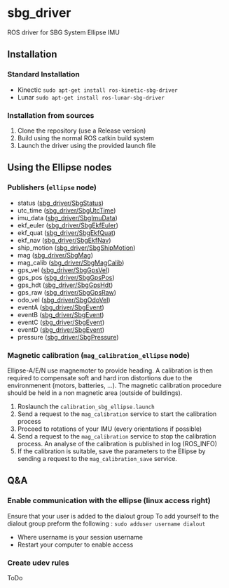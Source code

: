 # sbg_driver
ROS driver for SBG System Ellipse IMU

## Installation
### Standard Installation
* Kinectic
```sudo apt-get install ros-kinetic-sbg-driver```
* Lunar
```sudo apt-get install ros-lunar-sbg-driver```

### Installation from sources
1. Clone the repository (use a Release version)
2. Build using the normal ROS catkin build system
3. Launch the driver using the provided launch file

## Using the Ellipse nodes
### Publishers (`ellipse` node)
  * status ([sbg_driver/SbgStatus](http://docs.ros.org/api/sbg_driver/html/msg/SbgStatus.html))
  * utc_time ([sbg_driver/SbgUtcTime](http://docs.ros.org/api/sbg_driver/html/msg/SbgUtcTime.html))
  * imu_data ([sbg_driver/SbgImuData](http://docs.ros.org/api/sbg_driver/html/msg/SbgImuData.html))
  * ekf_euler ([sbg_driver/SbgEkfEuler](http://docs.ros.org/api/sbg_driver/html/msg/SbgEkfEuler.html))
  * ekf_quat ([sbg_driver/SbgEkfQuat](http://docs.ros.org/api/sbg_driver/html/msg/SbgEkfQuat.html))
  * ekf_nav ([sbg_driver/SbgEkfNav](http://docs.ros.org/api/sbg_driver/html/msg/SbgEkfNav.html))
  * ship_motion ([sbg_driver/SbgShipMotion](http://docs.ros.org/api/sbg_driver/html/msg/SbgShipMotion.html))
  * mag ([sbg_driver/SbgMag](http://docs.ros.org/api/sbg_driver/html/msg/SbgMag.html))
  * mag_calib ([sbg_driver/SbgMagCalib](http://docs.ros.org/api/sbg_driver/html/msg/SbgMagCalib.html))
  * gps_vel ([sbg_driver/SbgGpsVel](http://docs.ros.org/api/sbg_driver/html/msg/SbgGpsVel.html))
  * gps_pos ([sbg_driver/SbgGpsPos](http://docs.ros.org/api/sbg_driver/html/msg/SbgGpsPos.html))
  * gps_hdt ([sbg_driver/SbgGpsHdt](http://docs.ros.org/api/sbg_driver/html/msg/SbgGpsHdt.html))
  * gps_raw ([sbg_driver/SbgGpsRaw](http://docs.ros.org/api/sbg_driver/html/msg/SbgGpsRaw.html))
  * odo_vel ([sbg_driver/SbgOdoVel](http://docs.ros.org/api/sbg_driver/html/msg/SbgOdoVel.html))
  * eventA ([sbg_driver/SbgEvent](http://docs.ros.org/api/sbg_driver/html/msg/SbgEvent.html))
  * eventB ([sbg_driver/SbgEvent](http://docs.ros.org/api/sbg_driver/html/msg/SbgEvent.html))
  * eventC ([sbg_driver/SbgEvent](http://docs.ros.org/api/sbg_driver/html/msg/SbgEvent.html))
  * eventD ([sbg_driver/SbgEvent](http://docs.ros.org/api/sbg_driver/html/msg/SbgEvent.html))
  * pressure ([sbg_driver/SbgPressure](http://docs.ros.org/api/sbg_driver/html/msg/SbgPressure.html))

### Magnetic calibration (`mag_calibration_ellipse` node)
Ellipse-A/E/N use magnemoter to provide heading. A calibration is then required to compensate soft and hard iron distortions due to the environmenent (motors, batteries, ...). The magnetic calibration procedure should be held in a non magnetic area (outside of buildings).
1. Roslaunch the `calibration_sbg_ellipse.launch` 
2. Send a request to the `mag_calibration` service to start the calibration process
3. Proceed to rotations of your IMU (every orientations if possible)
3. Send a request to the `mag_calibration` service to stop the calibration process. An analyse of the calibration is published in log (ROS_INFO)
4. If the calibration is suitable, save the parameters to the Ellipse by sending a request to the `mag_calibration_save` service.

## Q&A
### Enable communication with the ellipse (linux access right)
Ensure that your user is added to the dialout group
To add yourself to the dialout group preform the following :
```sudo adduser username dialout```
  * Where username is your session username
  * Restart your computer to enable access

### Create udev rules
ToDo
